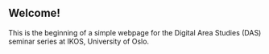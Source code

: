 ## Welcome!

This is the beginning of a simple webpage for the Digital Area Studies (DAS) seminar series at IKOS, University of Oslo.

